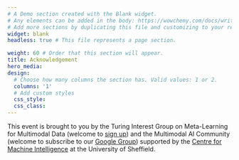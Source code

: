 ```yaml
---
# A Demo section created with the Blank widget.
# Any elements can be added in the body: https://wowchemy.com/docs/writing-markdown-latex/
# Add more sections by duplicating this file and customizing to your requirements.
widget: blank
headless: true # This file represents a page section.

weight: 60 # Order that this section will appear.
title: Acknowledgement
hero_media: 
design:
  # Choose how many columns the section has. Valid values: 1 or 2.
  columns: '1'
  # Add custom styles
  css_style:
  css_class:
---
```

This event is brought to you by the Turing Interest Group on Meta-Learning for Multimodal Data (welcome to [sign up](https://forms.office.com/Pages/ResponsePage.aspx?id=p_SVQ1XklU-Knx-672OE-fR6PcyyBV1JuragBENwKPJUOFhHNkY5WU1RVlczMjNWUVdYTDFDME1VNSQlQCN0PWcu)) and the Multimodal AI Community (welcome to subscribe to our [Google Group](https://groups.google.com/a/sheffield.ac.uk/g/multimodal-ai-community-group?pli=1)) supported by the [Centre for Machine Intelligence](https://www.sheffield.ac.uk/machine-intelligence) at the University of Sheffield.
